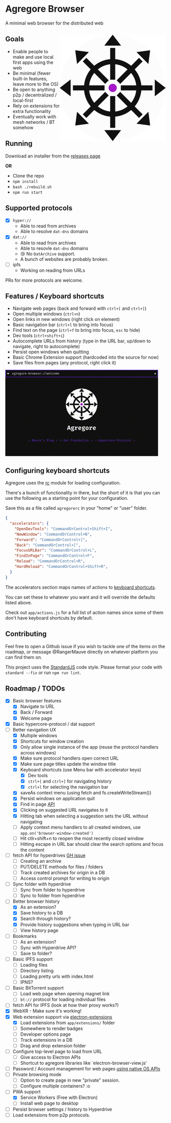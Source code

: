 # Agregore Browser
A minimal web browser for the distributed web

<p align="center" style="float: right">
	<img src="./build/icon.png" width="333px">
</p>

## Goals

- Enable people to make and use local first apps using the web
- Be minimal (fewer built-in features, leave more to the OS)
- Be open to anything p2p / decentralized / local-first
- Rely on extensions for extra functionality
- Eventually work with mesh networks / BT somehow

## Running

Download an installer from the [releases page](https://github.com/RangerMauve/agregore-browser/releases)

**OR**

- Clone the repo
- `npm install`
- `bash ./rebuild.sh`
- `npm run start`

## Supported protocols

- [x] `hyper://`
	- Able to read from archives
	- Able to resolve `dat-dns` domains
- [x] `dat://`
	- Able to read from archives
	- Able to resovle `dat-dns` domains
	- 😢 No `DatArchive` support.
	- A bunch of websites are probably broken.
- [ ] ipfs
	- Working on reading from URLs

PRs for more protocols are welcome.

## Features / Keyboard shortcuts

- Navigate web pages (back and forward with `ctrl+[` and `ctrl+]`)
- Open multiple windows (`ctrl+n`)
- Open links in new windows (right click on element)
- Basic navigation bar (`ctrl+l` to bring into focus)
- Find text on the page (`ctrl+f` to bring into focus, `esc` to hide)
- Dev tools (`ctrl+shift+i`)
- Autocomplete URLs from history (type in the URL bar, up/down to navigate, right to autocomplete)
- Persist open windows when quitting
- Basic Chrome Extension support (hardcoded into the source for now)
- Save files from pages (any protocol, right click it)

![Agregore demo](agregore-demo-2.gif)

## Configuring keyboard shortcuts

Agregore uses the [rc](https://www.npmjs.com/package/rc#standards) module for loading configuration.

There's a bunch of functionality in there, but the short of it is that you can use the following as a starting point for your configuration.

Save this as a file called `agregorerc` in your "home" or "user" folder. 

```json
{
  "accelerators": {
    "OpenDevTools": "CommandOrControl+Shift+I",
    "NewWindow": "CommandOrControl+N",
    "Forward": "CommandOrControl+]",
    "Back": "CommandOrControl+[",
    "FocusURLBar": "CommandOrControl+L",
    "FindInPage": "CommandOrControl+F",
    "Reload": "CommandOrControl+R",
    "HardReload": "CommandOrControl+Shift+R",
  }
}
```

The accelerators section maps names of actions to [keyboard shortcuts](https://www.electronjs.org/docs/api/accelerator).

You can set these to whatever you want and it will override the defaults listed above.

Check out `app/actions.js` for a full list of action names since some of them don't have keyboard shortcuts by default.

## Contributing

Feel free to open a Github issue if you wish to tackle one of the items on the roadmap, or message @RangerMauve directly on whatever platform you can find them on.

This project uses the [StandardJS](https://standardjs.com/) code style. Please format your code with `standard --fix` or run `npm run lint`.

## Roadmap / TODOs

- [x] Basic browser features
	- [x] Navigate to URL
	- [x] Back / Forward
	- [x] Welcome page
- [x] Basic hypercore-protocol / dat support
- [ ] Better navigation UX
	- [x] Multiple windows
	- [x] Shortcuts for window creation
	- [x] Only allow single instance of the app (reuse the protocol handlers across windows)
	- [x] Make sure protocol handlers open correct URL
	- [x] Make sure page titles update the window title
	- [x] Keyboard shortcuts (use Menu bar with accelerator keys)
		- [x] Dev tools
		- [x] `ctrl+[` and `ctrl+]` for navigating history
		- [x] `ctrl+l` for selecting the navigation bar
	- [x] saveAs context menu (using fetch and fs.createWriteStream())
	- [x] Persist windows on application quit
	- [x] Find in page [API](https://www.electronjs.org/docs/api/web-contents#contentsfindinpagetext-options)
	- [x] Clicking on suggested URL navigates to it
	- [x] Hitting tab when selecting a suggestion sets the URL without navigating
	- [ ] Apply context menu handlers to all created windows, use `app.on('browser-window-created')`
	- [ ] Hit ctlr+shift+n to reopen the most recently closed window
	- [ ] Hitting escape in URL bar should clear the search options and focus the content
- [ ] fetch API for hyperdrives [GH issue](https://github.com/cliqz-oss/dat-webext/issues/159)
	- [ ] Creating an archive
	- [ ] PUT/DELETE methods for files / folders
	- [ ] Track created archives for origin in a DB
	- [ ] Access control prompt for writing to origin
- [ ] Sync folder with hyperdrive
	- [ ] Sync from folder to hyperdrive
	- [ ] Sync to folder from hyperdrive
- [ ] Better browser history
	- [x] As an extension?
	- [x] Save history to a DB
	- [x] Search through history?
	- [x] Provide history suggestions when typing in URL bar
	- [ ] View history page
- [ ] Bookmarks
	- [ ] As an extension?
	- [ ] Sync with Hyperdrive API?
	- [ ] Save to folder?
- [ ] Basic IPFS support
	- [ ] Loading files
	- [ ] Directory listing
	- [ ] Loading pretty urls with index.html
	- [ ] IPNS?
- [ ] Basic BitTorrent support
	- [ ] Load web page when opening magnet link
	- [ ] `bt://` protocol for loading individual files
- [ ] fetch API for IPFS (look at how their proxy works?)
- [x] WebXR - Make sure it's working!
- [x] Web extension support via [electron-extensions](https://github.com/sentialx/electron-extensions)
	- [x] Load extensions from `app/extensions/` folder
	- [ ] Somewhere to render badges
	- [ ] Developer options page
	- [ ] Track extensions in a DB
	- [ ] Drag and drop extension folder
- [ ] Configure top-level page to load from URL
	- [ ] Give access to Electron APIs
	- [ ] Shortcut to agregore libraries like `electron-browser-view.js'
- [ ] Password / Account management for web pages [using native OS APIs](https://github.com/atom/node-keytar)
- [ ] Private browsing mode
	- [ ] Option to create page in new "private" session.
	- [ ] Configure multiple containers? :o
- [ ] PWA support
	- [x] Service Workers (Free with Electron)
	- [ ] Install web page to desktop
- [ ] Persist browser settings / history to Hyperdrive
- [ ] Load extensions from p2p protocols.
